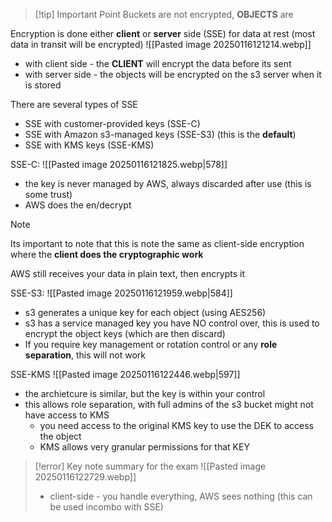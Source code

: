 >[!tip] Important Point
>Buckets are not encrypted, **OBJECTS** are

Encryption is done either **client** or **server** side (SSE) for data at rest (most data in transit will be encrypted)
![[Pasted image 20250116121214.webp]]
- with client side - the **CLIENT** will encrypt the data before its sent
- with server side - the objects will be encrypted on the s3 server when it is stored

There are several types of SSE
- SSE with customer-provided keys (SSE-C)
- SSE with Amazon s3-managed keys (SSE-S3) (this is the **default**) 
- SSE with KMS keys (SSE-KMS)

SSE-C:
![[Pasted image 20250116121825.webp|578]]
- the key is never managed by AWS, always discarded after use (this is some trust)
- AWS does the en/decrypt

>[!note]
>Its important to note that this is note the same as client-side encryption where the **client does the cryptographic work**
>
>AWS still receives your data in plain text, then encrypts it

SSE-S3:
![[Pasted image 20250116121959.webp|584]]
- s3 generates a unique key for each object (using AES256)
- s3 has a service managed key you have NO control over, this is used to encrypt the object keys (which are then discard)
- If you require key management or rotation control or any **role separation**, this will not work
  
SSE-KMS
![[Pasted image 20250116122446.webp|597]]
- the archietcure is similar, but the key is within your control
- this allows role separation, with full admins of the s3 bucket might not have access to KMS
	- you need access to the original KMS key to use the DEK to access the object
	- KMS allows very granular permissions for that KEY

>[!error] Key note summary for the exam
>![[Pasted image 20250116122729.webp]]
>
>- client-side - you handle everything, AWS sees nothing (this can be used incombo with SSE)




